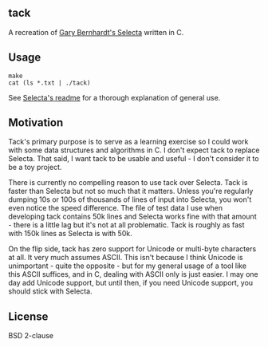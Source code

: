 ## tack

A recreation of [Gary Bernhardt's
Selecta](https://github.com/garybernhardt/selecta) written in C.

## Usage

```
make
cat (ls *.txt | ./tack)
```

See [Selecta's
readme](https://github.com/garybernhardt/selecta/blob/master/README.md) for a
thorough explanation of general use.

## Motivation

Tack's primary purpose is to serve as a learning exercise so I could work with
some data structures and algorithms in C. I don't expect tack to replace
Selecta. That said, I want tack to be usable and useful - I don't consider it to
be a toy project.

There is currently no compelling reason to use tack over Selecta. Tack is faster
than Selecta but not so much that it matters. Unless you're regularly dumping
10s or 100s of thousands of lines of input into Selecta, you won't even notice
the speed difference. The file of test data I use when developing tack contains
50k lines and Selecta works fine with that amount - there is a little lag but
it's not at all problematic. Tack is roughly as fast with 150k lines as Selecta
is with 50k.

On the flip side, tack has zero support for Unicode or multi-byte characters at
all. It very much assumes ASCII. This isn't because I think Unicode is
unimportant - quite the opposite - but for my general usage of a tool like this
ASCII suffices, and in C, dealing with ASCII only is just easier. I may one day
add Unicode support, but until then, if you need Unicode support, you should
stick with Selecta.

## License

BSD 2-clause
